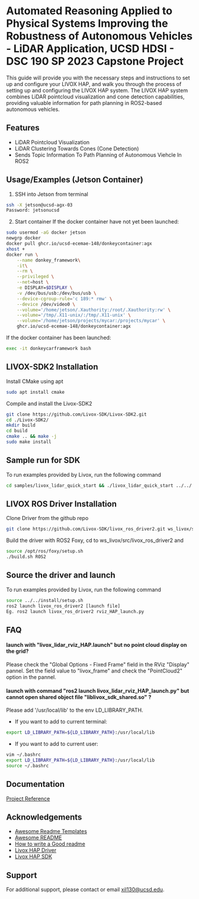 
# Automated Reasoning Applied to Physical Systems Improving the Robustness of Autonomous Vehicles - LiDAR Application, UCSD HDSI - DSC 190 SP 2023 Capstone Project


This guide will provide you with the necessary steps and instructions to set up and configure your LIVOX HAP, and walk you through the process of setting up and configuring the LIVOX HAP system. The LIVOX HAP system combines LiDAR pointcloud visualization and cone detection capabilities, providing valuable information for path planning in ROS2-based autonomous vehicles.
## Features

- LiDAR Pointcloud Visualization
- LiDAR Clustering Towards Cones (Cone Detection)
- Sends Topic Information To Path Planning of Autonomous Viehcle In ROS2


## Usage/Examples (Jetson Container)

1. SSH into Jetson from terminal
```bash
ssh -X jetson@ucsd-agx-03
Password: jetsonucsd
```
2. Start container 
If the docker container have not yet been launched:
```bash
sudo usermod -aG docker jetson
newgrp docker
docker pull ghcr.io/ucsd-ecemae-148/donkeycontainer:agx
xhost +
docker run \
    --name donkey_framework\
    -it\
    --rm \
    --privileged \
    --net=host \
    -e DISPLAY=$DISPLAY \
    -v /dev/bus/usb:/dev/bus/usb \
    --device-cgroup-rule='c 189:* rmw' \
    --device /dev/video0 \
    --volume='/home/jetson/.Xauthority:/root/.Xauthority:rw' \
    --volume='/tmp/.X11-unix/:/tmp/.X11-unix' \
    --volume='/home/jetson/projects/mycar:/projects/mycar' \
    ghcr.io/ucsd-ecemae-148/donkeycontainer:agx
```
If the docker container has been launched:
```bash
exec -it donkeycarframework bash
```



## LIVOX-SDK2 Installation

Install CMake using apt

```bash
sudo apt install cmake
```
Compile and install the Livox-SDK2
```bash
git clone https://github.com/Livox-SDK/Livox-SDK2.git
cd ./Livox-SDK2/
mkdir build
cd build
cmake .. && make -j
sudo make install
```
## Sample run for SDK

To run examples provided by Livox, run the following command

```bash
cd samples/livox_lidar_quick_start && ./livox_lidar_quick_start ../../../samples/livox_lidar_quick_start/hap_config.json
```


## LIVOX ROS Driver Installation
Clone Driver from the github repo

```bash
git clone https://github.com/Livox-SDK/livox_ros_driver2.git ws_livox/src/livox_ros_driver2
```
Build the driver with ROS2 Foxy,
cd to ws_livox/src/livox_ros_driver2 and 

```bash
source /opt/ros/foxy/setup.sh
./build.sh ROS2

```
## Source the driver and launch 

To run examples provided by Livox, run the following command

```bash
source ../../install/setup.sh
ros2 launch livox_ros_driver2 [launch file]
Eg. ros2 launch livox_ros_driver2 rviz_HAP_launch.py
```


## FAQ

#### launch with "livox_lidar_rviz_HAP.launch" but no point cloud display on the grid?

Please check the "Global Options - Fixed Frame" field in the RViz "Display" pannel. Set the field value to "livox_frame" and check the "PointCloud2" option in the pannel.

#### launch with command "ros2 launch livox_lidar_rviz_HAP_launch.py" but cannot open shared object file "liblivox_sdk_shared.so" ?

Please add '/usr/local/lib' to the env LD_LIBRARY_PATH.
- If you want to add to current terminal:
```bash
export LD_LIBRARY_PATH=${LD_LIBRARY_PATH}:/usr/local/lib
```
- If you want to add to current user:
```bash
vim ~/.bashrc
export LD_LIBRARY_PATH=${LD_LIBRARY_PATH}:/usr/local/lib
source ~/.bashrc
```
## Documentation

[Project Reference](https://docs.google.com/document/d/1SFfYeL9RrRfCy0YRkwnT921exbTTX5tCZhqelGi_MPg/edit)


## Acknowledgements

 - [Awesome Readme Templates](https://awesomeopensource.com/project/elangosundar/awesome-README-templates)
 - [Awesome README](https://github.com/matiassingers/awesome-readme)
 - [How to write a Good readme](https://bulldogjob.com/news/449-how-to-write-a-good-readme-for-your-github-project)
 - [Livox HAP Driver](https://github.com/Livox-SDK/livox_ros_driver2)
 - [Livox HAP SDK](https://github.com/Livox-SDK/Livox-SDK2)


## Support

For additional support, please contact or email xil130@ucsd.edu.

